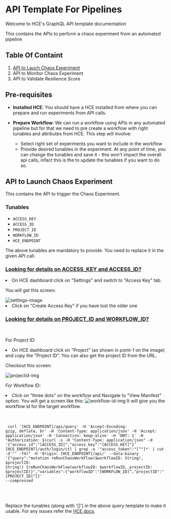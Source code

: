 # API Template For Pipelines

Welcome to HCE's GraphQL API template documentation

This contains the APIs to perform a chaos experiment from an automated pipeline

## Table Of Containt

1. [API to Lauch Chaos Experiment](https://uditgaurav.github.io/cv/#api-to-launch-chaos-experiment)
2. API to Monitor Chaos Experiment
3. API to Validate Resilience Score

## Pre-requisites

- **Installed HCE**: You should have a HCE installed from where you can prepare and run experiments from API calls.

- **Prepare Workflow**: We can run a workflow using APIs in any automated pipeline but for that we need to pre create a workflow with right tunables and attributes from HCE. This step will involve:
  - Select right set of experiments you want to include in the workflow
  - Provide desired tunables in the experiment. At any point of time, you can change the tunables and save it - this won't impact the overall api calls, infact this is the to update the tunables if you want to do so.


## API to Launch Chaos Experiment

This contains the API to trigger the Chaos Experiment.

### Tunables 
- `ACCESS_KEY`
- `ACCESS_ID`
- `PROJECT_ID`
- `WORKFLOW_ID`
- `HCE_ENDPOINT`

The above tunables are mandatory to provide. You need to replace it in the given API call.

<h3><u>Looking for details on ACCESS_KEY and ACCESS_ID?</u></h3>

<li> On HCE dashboard click on "Settings" and switch to "Access Key" tab.

You will get this screen:

<img alt="settings-image" src="https://user-images.githubusercontent.com/35391335/212264846-3ea0401c-5ab7-4da5-bdb6-8559e1cb9712.png">

<li> Click on "Create Access Key" if you have lost the older one

<br>


<h3><u>Looking for details on PROJECT_ID and WORKFLOW_ID?</u></h3>
<br>

For Project ID:

<li> On HCE dashboard click on "Project" (as shown in point-1 on the image) and copy the "Project ID". You can also get the project ID from the URL.

Checkout this screen:

<img alt="projectid-img" src="https://user-images.githubusercontent.com/35391335/212269753-9023352a-cf21-49df-9097-de4c23ae3766.png">

For Workflow ID:

<li> Click on "three dots" on the workflow and Navigate to "View Manifest" option. You will get a screen like this:
<img alt="workflow-id-img" src="https://user-images.githubusercontent.com/35391335/212271135-b1e7999e-4c12-409c-80a0-0978610aacbb.png">
It will give you the workflow id for the target workflow.

<br><br>
<code>
curl '[HCE_ENDPOINT]/api/query' -H 'Accept-Encoding: gzip, deflate, br' -H 'Content-Type: application/json' -H 'Accept: application/json' -H 'Connection: keep-alive' -H 'DNT: 1' -H "Authorization: $(curl -s -H "Content-Type: application/json" -d '{"access_id":"[ACCESS_ID]","access_key":"[ACCESS_KEY]"}' [HCE_ENDPOINT]/auth/login/ctl | grep -o '"access_token":"[^"]*' | cut -d'"' -f4)" -H 'Origin: [HCE_ENDPOINT]/api/' --data-binary '{"query":"mutation reRunChaosWorkFlow($workflowID: String!, $projectID: String!) {reRunChaosWorkFlow(workflowID: $workflowID, projectID: $projectID)}","variables":{"workflowID":"[WORKFLOW_ID]","projectID":"[PROJECT_ID]"}}' --compressed
</code>

<br><br>


Replace the tunables (along with '[]') in the above query template to make it usable. For any issues refer the <a href="https://developer.harness.io/docs/chaos-engineering">HCE docs</a>.
